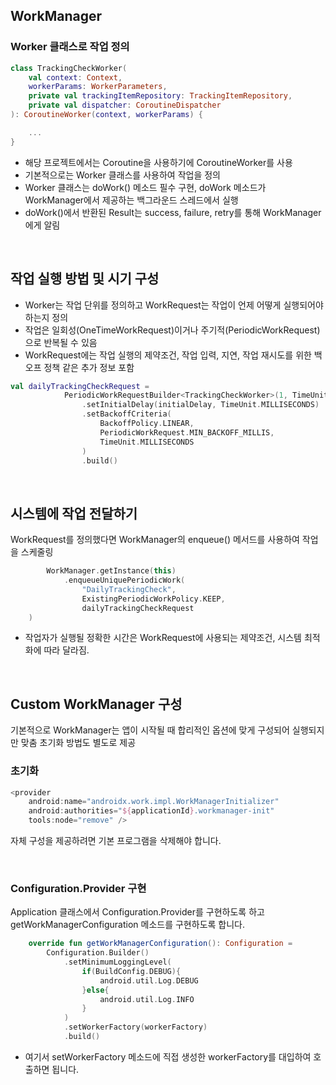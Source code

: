## WorkManager

### Worker 클래스로 작업 정의
```kotlin
class TrackingCheckWorker(
    val context: Context,
    workerParams: WorkerParameters,
    private val trackingItemRepository: TrackingItemRepository,
    private val dispatcher: CoroutineDispatcher
): CoroutineWorker(context, workerParams) {

	...
}
```
- 해당 프로젝트에서는 Coroutine을 사용하기에 CoroutineWorker를 사용
- 기본적으로는 Worker 클래스를 사용하여 작업을 정의
- Worker 클래스는 doWork() 메소드 필수 구현, doWork 메소드가 WorkManager에서 제공하는 백그라운드 스레드에서 실행
- doWork()에서 반환된 Result는 success, failure, retry를 통해 WorkManager에게 알림

<br>

## 작업 실행 방법 및 시기 구성
- Worker는 작업 단위를 정의하고 WorkRequest는 작업이 언제 어떻게 실행되어야 하는지 정의
- 작업은 일회성(OneTimeWorkRequest)이거나 주기적(PeriodicWorkRequest)으로 반복될 수 있음
- WorkRequest에는 작업 실행의 제약조건, 작업 입력, 지연, 작업 재시도를 위한 백오프 정책 같은 추가 정보 포함

```kotlin
val dailyTrackingCheckRequest =
            PeriodicWorkRequestBuilder<TrackingCheckWorker>(1, TimeUnit.DAYS)
                .setInitialDelay(initialDelay, TimeUnit.MILLISECONDS)
                .setBackoffCriteria(
                    BackoffPolicy.LINEAR,
                    PeriodicWorkRequest.MIN_BACKOFF_MILLIS,
                    TimeUnit.MILLISECONDS
                )
                .build()
```
<br>

## 시스템에 작업 전달하기
WorkRequest를 정의했다면 WorkManager의 enqueue() 메서드를 사용하여 작업을 스케줄링
```kotlin
        WorkManager.getInstance(this)
            .enqueueUniquePeriodicWork(
                "DailyTrackingCheck",
                ExistingPeriodicWorkPolicy.KEEP,
                dailyTrackingCheckRequest
	)
```
- 작업자가 실행될 정확한 시간은 WorkRequest에 사용되는 제약조건, 시스템 최적화에 따라 달라짐.

<br>

## Custom WorkManager 구성
기본적으로 WorkManager는 앱이 시작될 때 합리적인 옵션에 맞게 구성되어 실행되지만 맞춤 초기화 방법도 별도로 제공
<br>

### 초기화
```kotlin
<provider
    android:name="androidx.work.impl.WorkManagerInitializer"
    android:authorities="${applicationId}.workmanager-init"
    tools:node="remove" />
```
자체 구성을 제공하려면 기본 프로그램을 삭제해야 합니다.

<br>

### Configuration.Provider 구현
Application 클래스에서 Configuration.Provider를 구현하도록 하고 getWorkManagerConfiguration 메소드를 구현하도록 합니다.
<br>

```kotlin
    override fun getWorkManagerConfiguration(): Configuration =
        Configuration.Builder()
            .setMinimumLoggingLevel(
                if(BuildConfig.DEBUG){
                    android.util.Log.DEBUG
                }else{
                    android.util.Log.INFO
                }
            )
            .setWorkerFactory(workerFactory)
            .build()
```
- 여기서 setWorkerFactory 메소드에 직접 생성한 workerFactory를 대입하여 호출하면 됩니다.

